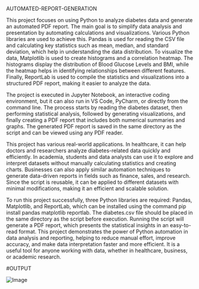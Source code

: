 AUTOMATED-REPORT-GENERATION
















This project focuses on using Python to analyze diabetes data and generate an automated PDF report. The main goal is to simplify data analysis and presentation by automating calculations and visualizations. Various Python libraries are used to achieve this. Pandas is used for reading the CSV file and calculating key statistics such as mean, median, and standard deviation, which help in understanding the data distribution. To visualize the data, Matplotlib is used to create histograms and a correlation heatmap. The histograms display the distribution of Blood Glucose Levels and BMI, while the heatmap helps in identifying relationships between different features. Finally, ReportLab is used to compile the statistics and visualizations into a structured PDF report, making it easier to analyze the data.

The project is executed in Jupyter Notebook, an interactive coding environment, but it can also run in VS Code, PyCharm, or directly from the command line. The process starts by reading the diabetes dataset, then performing statistical analysis, followed by generating visualizations, and finally creating a PDF report that includes both numerical summaries and graphs. The generated PDF report is saved in the same directory as the script and can be viewed using any PDF reader.

This project has various real-world applications. In healthcare, it can help doctors and researchers analyze diabetes-related data quickly and efficiently. In academia, students and data analysts can use it to explore and interpret datasets without manually calculating statistics and creating charts. Businesses can also apply similar automation techniques to generate data-driven reports in fields such as finance, sales, and research. Since the script is reusable, it can be applied to different datasets with minimal modifications, making it an efficient and scalable solution.

To run this project successfully, three Python libraries are required: Pandas, Matplotlib, and ReportLab, which can be installed using the command pip install pandas matplotlib reportlab. The diabetes.csv file should be placed in the same directory as the script before execution. Running the script will generate a PDF report, which presents the statistical insights in an easy-to-read format. This project demonstrates the power of Python automation in data analysis and reporting, helping to reduce manual effort, improve accuracy, and make data interpretation faster and more efficient. It is a useful tool for anyone working with data, whether in healthcare, business, or academic research.


#OUTPUT

![Image](https://github.com/user-attachments/assets/1b57f696-9690-47a8-9934-7def499cac1b)
